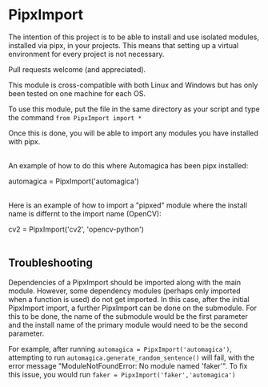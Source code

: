 # PipxImport


The intention of this project is to be able to install and use isolated modules, installed via pipx, in your projects. This means that setting up a virtual environment for every project is not necessary.

Pull requests welcome (and appreciated).

This module is cross-compatible with both Linux and Windows but has only been tested on one machine for each OS.

To use this module, put the file in the same directory as your script and type the command  `from PipxImport import *`

Once this is done, you will be able to import any modules you have installed with pipx.<br/><br/>


An example of how to do this where Automagica has been pipx installed:

automagica = PipxImport('automagica')<br/><br/>


Here is an example of how to import a "pipxed" module where the install name is differnt to the import name (OpenCV):

cv2 = PipxImport('cv2', 'opencv-python')<br/><br/>


## Troubleshooting

Dependencies of a PipxImport should be imported along with the main module. However, some dependency modules (perhaps only imported when a function is used) do not get imported. In this case, after the initial PipxImport import, a further PipxImport can be done on the submodule. For this to be done, the name of the submodule would be the first parameter and the install name of the primary module would need to be the second parameter.

For example, after running `automagica = PipxImport('automagica')`, attempting to run `automagica.generate_random_sentence()` will fail, with the error message "ModuleNotFoundError: No module named 'faker'". To fix this issue, you would run `faker = PipxImport('faker','automagica')`
